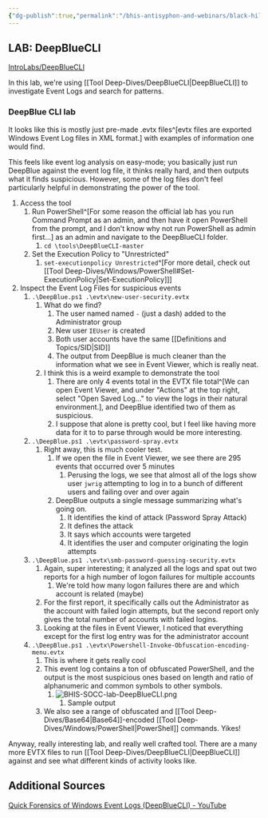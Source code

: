 ```yaml
---
{"dg-publish":true,"permalink":"/bhis-antisyphon-and-webinars/black-hills-soc-core/labs/bhis-socc-lab-deep-blue-cli/"}
---
```



## LAB: DeepBlueCLI
[IntroLabs/DeepBlueCLI](https://github.com/strandjs/IntroLabs/blob/master/IntroClassFiles/Tools/IntroClass/deepbluecli/DeepBlueCLI.md)

In this lab, we're using [[Tool Deep-Dives/DeepBlueCLI\|DeepBlueCLI]] to investigate Event Logs and search for patterns.

### DeepBlue CLI lab
It looks like this is mostly just pre-made .evtx files^[evtx files are exported Windows Event Log files in XML format.] with examples of information one would find.

This feels like event log analysis on easy-mode; you basically just run DeepBlue against the event log file, it thinks really hard, and then outputs what it finds suspicious. However, some of the log files don't feel particularly helpful in demonstrating the power of the tool.

1. Access the tool
	1. Run PowerShell^[For some reason the official lab has you run Command Prompt as an admin, and then have it open PowerShell from the prompt, and I don't know why not run PowerShell as admin first...] as an admin and navigate to the DeepBlueCLI folder.
		1. `cd \tools\DeepBlueCLI-master`
	2. Set the Execution Policy to "Unrestricted"
		1. `set-executionpolicy Unrestricted`^[For more detail, check out [[Tool Deep-Dives/Windows/PowerShell#Set-ExecutionPolicy\|Set-ExecutionPolicy]]]
2. Inspect the Event Log Files for suspicious events
	1. `.\DeepBlue.ps1 .\evtx\new-user-security.evtx`
		1. What do we find?
			1. The user named named `-` (just a dash) added to the Administrator group
			2. New user `IEUser` is created
			3. Both user accounts have the same [[Definitions and Topics/SID\|SID]]
			4. The output from DeepBlue is much cleaner than the information what we see in Event Viewer, which is really neat.
		2. I think this is a weird example to demonstrate the tool
			1. There are only 4 events total in the EVTX file total^[We can open Event Viewer, and under "Actions" at the top right, select "Open Saved Log..." to view the logs in their natural environment.], and DeepBlue identified two of them as suspicious.
			2. I suppose that alone is pretty cool, but I feel like having more data for it to to parse through would be more interesting.
	2. `.\DeepBlue.ps1 .\evtx\password-spray.evtx`
		1. Right away, this is much cooler test.
			1. If we open the file in Event Viewer, we see there are 295 events that occurred over 5 minutes
				1. Perusing the logs, we see that almost all of the logs show user `jwrig` attempting to log in to a bunch of different users and failing over and over again
			2. DeepBlue outputs a single message summarizing what's going on.
				1. It identifies the kind of attack (Password Spray Attack)
				2. It defines the attack
				3. It says which accounts were targeted
				4. It identifies the user and computer originating the login attempts
	3. `.\DeepBlue.ps1 .\evtx\smb-password-guessing-security.evtx`
		1. Again, super interesting; it analyzed all the logs and spat out two reports for a high number of logon failures for multiple accounts
			1. We're told how many logon failures there are and which account is related (maybe)
		2. For the first report, it specifically calls out the Administrator as the account with failed login attempts, but the second report only gives the total number of accounts with failed logins.
		3. Looking at the files in Event Viewer, I noticed that everything except for the first log entry was for the administrator account
	4. `.\DeepBlue.ps1 .\evtx\Powershell-Invoke-Obfuscation-encoding-menu.evtx`
		1. This is where it gets really cool
		2. This event log contains a ton of obfuscated PowerShell, and the output is the most suspicious ones based on length and ratio of alphanumeric and common symbols to other symbols.
			1. ![BHIS-SOCC-lab-DeepBlueCLI.png](/img/user/Attachments/BHIS-SOCC-lab-DeepBlueCLI.png)
				1. Sample output
		3. We also see a range of obfuscated and [[Tool Deep-Dives/Base64\|Base64]]-encoded [[Tool Deep-Dives/Windows/PowerShell\|PowerShell]] commands. Yikes! 

Anyway, really interesting lab, and really well crafted tool. There are a many more EVTX files to run [[Tool Deep-Dives/DeepBlueCLI\|DeepBlueCLI]] against and see what different kinds of activity looks like.

## Additional Sources
[Quick Forensics of Windows Event Logs (DeepBlueCLI) - YouTube](https://www.youtube.com/watch?v=G8XjSO_eshc)